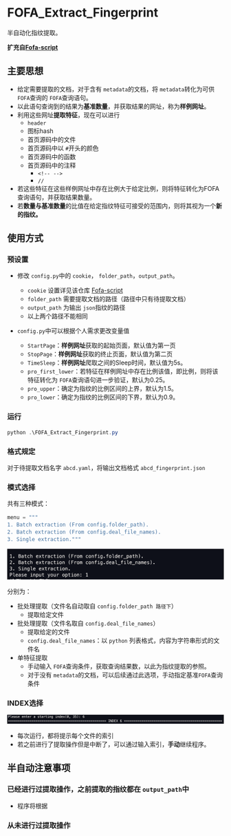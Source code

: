 # FOFA_Extract_Fingerprint

半自动化指纹提取。

**扩充自[Fofa-script](https://github.com/Cl0udG0d/Fofa-script)**

## 主要思想

- 给定需要提取的文档，对于含有 `metadata`的文档，将 `metadata`转化为可供 `FOFA`查询的 `FOFA`查询语句。
- 以此语句查询到的结果为**基准数量**，并获取结果的网址，称为**样例网址**。
- 利用这些网址**提取特征**，现在可以进行
  - `header`
  - 图标hash
  - 首页源码中的文件
  - 首页源码中以 `#`开头的颜色
  - 首页源码中的函数
  - 首页源码中的注释
    - `<!-- -->`
    - `//`
- 若这些特征在这些样例网址中存在比例大于给定比例，则将特征转化为FOFA查询语句，并获取结果数量。
- 若**数量与基准数量**的比值在给定指纹特征可接受的范围内，则将其视为一个**新的指纹。**

## 使用方式

### 预设置

- 修改 `config.py`中的 `cookie`，  `folder_path`，`output_path`。

  - `cookie` 设置详见该仓库 [Fofa-script](https://github.com/Cl0udG0d/Fofa-script)
  - `folder_path` 需要提取文档的路径（路径中只有待提取文档）
  - `output_path` 为输出 `json`指纹的路径
  - 以上两个路径不能相同
- `config.py`中可以根据个人需求更改变量值

  - `StartPage`：**样例网址**获取的起始页面，默认值为第一页
  - `StopPage`：**样例网址**获取的终止页面，默认值为第二页
  - `TimeSleep`：**样例网址**爬取之间的Sleep时间，默认值为5s。
  - `pro_first_lower`：若特征在样例网址中存在比例该值，即比例，则将该特征转化为 `FOFA`查询语句进一步验证，默认为0.25。
  - `pro_upper`：确定为指纹的比例区间的上界，默认为1.5。
  - `pro_lower`：确定为指纹的比例区间的下界，默认为0.9。

### 运行

```powershell
python .\FOFA_Extract_Fingerprint.py
```


### 格式规定

对于待提取文档名字 `abcd.yaml`，将输出文档格式 `abcd_fingerprint.json`


### 模式选择

共有三种模式：

```python
menu = """
1. Batch extraction (From config.folder_path).
2. Batch extraction (From config.deal_file_names).
3. Single extraction."""
```

![1689130517567](image/README/1689130517567.png)

分别为：

- 批处理提取（文件名自动取自 `config.folder_path 路径下`）
  - 提取给定文件
- 批处理提取（文件名取自 `config.deal_file_names`）
  - 提取给定的文件
  - `config.deal_file_names`：以 `python` 列表格式，内容为字符串形式的文件名
- 单特征提取
  - 手动输入 `FOFA`查询条件，获取查询结果数，以此为指纹提取的参照。
  - 对于没有 `metadata`的文档，可以后续通过此选项，手动指定基准`FOFA`查询条件

### INDEX选择

![1689130618024](image/README/1689130618024.png)

- 每次运行，都将提示每个文件的索引
- 若之前进行了提取操作但是中断了，可以通过输入索引，**手动**继续程序。


## 半自动注意事项

### 已经进行过提取操作，之前提取的指纹都在 `output_path`中

- 程序将根据


### 从未进行过提取操作
